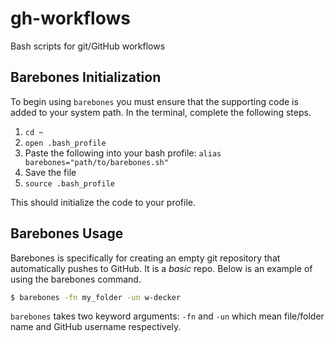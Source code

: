 # gh-workflows
Bash scripts for git/GitHub workflows

## Barebones Initialization

To begin using `barebones` you must ensure that the supporting code is added to your system path. In the terminal, complete the following steps.

1. `cd ~`
2. `open .bash_profile`
3. Paste the following into your bash profile: `alias barebones="path/to/barebones.sh"`
4. Save the file
5. `source .bash_profile`

This should initialize the code to your profile.

## Barebones Usage

Barebones is specifically for creating an empty git repository that automatically pushes to GitHub. It is a _basic_ repo. Below is an example of using the barebones command.

```bash
$ barebones -fn my_folder -un w-decker
```
`barebones` takes two keyword arguments: `-fn` and `-un` which mean file/folder name and GitHub username respectively.



